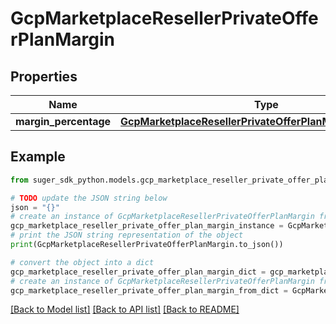 # GcpMarketplaceResellerPrivateOfferPlanMargin


## Properties

Name | Type | Description | Notes
------------ | ------------- | ------------- | -------------
**margin_percentage** | [**GcpMarketplaceResellerPrivateOfferPlanMarginPercentage**](GcpMarketplaceResellerPrivateOfferPlanMarginPercentage.md) |  | [optional] 

## Example

```python
from suger_sdk_python.models.gcp_marketplace_reseller_private_offer_plan_margin import GcpMarketplaceResellerPrivateOfferPlanMargin

# TODO update the JSON string below
json = "{}"
# create an instance of GcpMarketplaceResellerPrivateOfferPlanMargin from a JSON string
gcp_marketplace_reseller_private_offer_plan_margin_instance = GcpMarketplaceResellerPrivateOfferPlanMargin.from_json(json)
# print the JSON string representation of the object
print(GcpMarketplaceResellerPrivateOfferPlanMargin.to_json())

# convert the object into a dict
gcp_marketplace_reseller_private_offer_plan_margin_dict = gcp_marketplace_reseller_private_offer_plan_margin_instance.to_dict()
# create an instance of GcpMarketplaceResellerPrivateOfferPlanMargin from a dict
gcp_marketplace_reseller_private_offer_plan_margin_from_dict = GcpMarketplaceResellerPrivateOfferPlanMargin.from_dict(gcp_marketplace_reseller_private_offer_plan_margin_dict)
```
[[Back to Model list]](../README.md#documentation-for-models) [[Back to API list]](../README.md#documentation-for-api-endpoints) [[Back to README]](../README.md)


